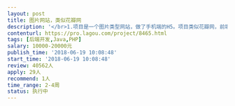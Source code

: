 ```yaml
---                
layout: post       
title: 图片网站，类似花瓣网           
description: '</br>1.项目是一个图片类型网站，做了手机端的H5。项目类似花瓣网，前端部分只有1-2个页面没有完成了，现在需要后端帮忙开发。</br></br>2.需要完成的项目链接：http://sheji.wedophp.com/</br></br>3.后端部分工作Java，php都可以。优先考虑在深圳的，或长沙的。</br></br>4.项目预期时间20—30天。离职的个人或者工作室/团队都可以，只要有时间，有技术。</br></br>5.项目预算价格8000-12000</br>'     
contenturl: https://pro.lagou.com/project/8465.html      
tags: [后端开发,Java,PHP]            
salary: 10000-20000元          
publish_time: '2018-06-19 10:08:48'         
start_time: '2018-06-19 10:08:48'           
review: 40562人                   
apply: 29人                   
recommend: 1人                   
time_range: 2-4周              
status: 执行中                  
---                 
```

